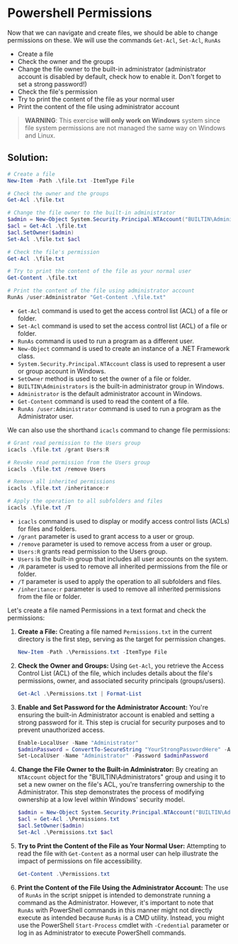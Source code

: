 # Powershell Permissions

Now that we can navigate and create files, we should be able to change permissions on these. We will use the commands `Get-Acl`, `Set-Acl`, `RunAs`

- Create a file
- Check the owner and the groups
- Change the file owner to the built-in administrator (administrator account is disabled by default, check how to enable it. Don't forget to set a strong password!)
- Check the file's permission
- Try to print the content of the file as your normal user
- Print the content of the file using administrator account

> **WARNING**: This exercise **will only work on Windows** system since file system permissions are not managed the same way on Windows and Linux.

## Solution:

```powershell
# Create a file
New-Item -Path .\file.txt -ItemType File

# Check the owner and the groups
Get-Acl .\file.txt

# Change the file owner to the built-in administrator
$admin = New-Object System.Security.Principal.NTAccount("BUILTIN\Administrators")
$acl = Get-Acl .\file.txt
$acl.SetOwner($admin)
Set-Acl .\file.txt $acl

# Check the file's permission
Get-Acl .\file.txt

# Try to print the content of the file as your normal user
Get-Content .\file.txt

# Print the content of the file using administrator account
RunAs /user:Administrator "Get-Content .\file.txt"

```

- `Get-Acl` command is used to get the access control list (ACL) of a file or folder.
- `Set-Acl` command is used to set the access control list (ACL) of a file or folder.
- `RunAs` command is used to run a program as a different user.
- `New-Object` command is used to create an instance of a .NET Framework class.
- `System.Security.Principal.NTAccount` class is used to represent a user or group account in Windows.
- `SetOwner` method is used to set the owner of a file or folder.
- `BUILTIN\Administrators` is the built-in administrator group in Windows.
- `Administrator` is the default administrator account in Windows.
- `Get-Content` command is used to read the content of a file.
- `RunAs /user:Administrator` command is used to run a program as the Administrator user.
  
We can also use the shorthand `icacls` command to change file permissions:

```powershell
# Grant read permission to the Users group
icacls .\file.txt /grant Users:R

# Revoke read permission from the Users group
icacls .\file.txt /remove Users

# Remove all inherited permissions
icacls .\file.txt /inheritance:r

# Apply the operation to all subfolders and files
icacls .\file.txt /T

```

- `icacls` command is used to display or modify access control lists (ACLs) for files and folders.
- `/grant` parameter is used to grant access to a user or group.
- `/remove` parameter is used to remove access from a user or group.
- `Users:R` grants read permission to the Users group.
- `Users` is the built-in group that includes all user accounts on the system.
- `/R` parameter is used to remove all inherited permissions from the file or folder.
- `/T` parameter is used to apply the operation to all subfolders and files.
- `/inheritance:r` parameter is used to remove all inherited permissions from the file or folder.

Let's create a file named Permissions in a text format and check the permissions:

1. **Create a File:**
   Creating a file named `Permissions.txt` in the current directory is the first step, serving as the target for permission changes.

   ```powershell
   New-Item -Path .\Permissions.txt -ItemType File
   ```

2. **Check the Owner and Groups:**
   Using `Get-Acl`, you retrieve the Access Control List (ACL) of the file, which includes details about the file's permissions, owner, and associated security principals (groups/users).

   ```powershell
   Get-Acl .\Permissions.txt | Format-List
   ```

3. **Enable and Set Password for the Administrator Account:**
   You're ensuring the built-in Administrator account is enabled and setting a strong password for it. This step is crucial for security purposes and to prevent unauthorized access.

   ```powershell
   Enable-LocalUser -Name "Administrator"
   $adminPassword = ConvertTo-SecureString "YourStrongPasswordHere" -AsPlainText -Force
   Set-LocalUser -Name "Administrator" -Password $adminPassword
   ```

4. **Change the File Owner to the Built-in Administrator:**
   By creating an `NTAccount` object for the "BUILTIN\Administrators" group and using it to set a new owner on the file's ACL, you're transferring ownership to the Administrator. This step demonstrates the process of modifying ownership at a low level within Windows' security model.

   ```powershell
   $admin = New-Object System.Security.Principal.NTAccount("BUILTIN\Administrators")
   $acl = Get-Acl .\Permissions.txt
   $acl.SetOwner($admin)
   Set-Acl .\Permissions.txt $acl
   ```

5. **Try to Print the Content of the File as Your Normal User:**
   Attempting to read the file with `Get-Content` as a normal user can help illustrate the impact of permissions on file accessibility.

   ```powershell
   Get-Content .\Permissions.txt
   ```

6. **Print the Content of the File Using the Administrator Account:**
   The use of `RunAs` in the script snippet is intended to demonstrate running a command as the Administrator. However, it's important to note that `RunAs` with PowerShell commands in this manner might not directly execute as intended because `RunAs` is a CMD utility. Instead, you might use the PowerShell `Start-Process` cmdlet with `-Credential` parameter or log in as Administrator to execute PowerShell commands.

